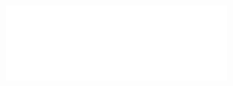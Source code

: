 <img align="center" src="https://github.com/AlexRomanDO/AlexRomanDO/blob/media/images/header.svg" alt="Header" />

<img align="center" src="https://github.com/AlexRomanDO/AlexRomanDO/blob/media/images/footer.svg" alt="Footer" />
